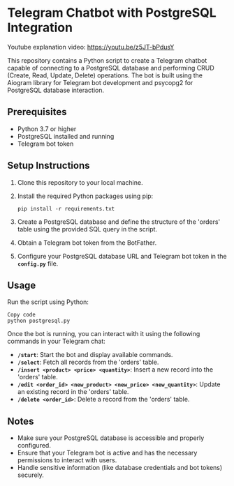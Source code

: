 # **Telegram Chatbot with PostgreSQL Integration**

Youtube explanation video: https://youtu.be/z5JT-bPdusY

This repository contains a Python script to create a Telegram chatbot capable of connecting to a PostgreSQL database and performing CRUD (Create, Read, Update, Delete) operations. The bot is built using the Aiogram library for Telegram bot development and psycopg2 for PostgreSQL database interaction.

## **Prerequisites**

- Python 3.7 or higher
- PostgreSQL installed and running
- Telegram bot token

## **Setup Instructions**

1. Clone this repository to your local machine.
2. Install the required Python packages using pip:
    
    ```
    pip install -r requirements.txt
    ```
    
3. Create a PostgreSQL database and define the structure of the 'orders' table using the provided SQL query in the script.
4. Obtain a Telegram bot token from the BotFather.
5. Configure your PostgreSQL database URL and Telegram bot token in the **`config.py`** file.

## **Usage**

Run the script using Python:

```
Copy code
python postgresql.py
```

Once the bot is running, you can interact with it using the following commands in your Telegram chat:

- **`/start`**: Start the bot and display available commands.
- **`/select`**: Fetch all records from the 'orders' table.
- **`/insert <product> <price> <quantity>`**: Insert a new record into the 'orders' table.
- **`/edit <order_id> <new_product> <new_price> <new_quantity>`**: Update an existing record in the 'orders' table.
- **`/delete <order_id>`**: Delete a record from the 'orders' table.

## **Notes**

- Make sure your PostgreSQL database is accessible and properly configured.
- Ensure that your Telegram bot is active and has the necessary permissions to interact with users.
- Handle sensitive information (like database credentials and bot tokens) securely.
